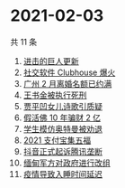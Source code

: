 # 2021-02-03

共 11 条

<!-- BEGIN -->
<!-- 最后更新时间 Wed Feb 03 2021 06:05:27 GMT+0800 (CST) -->
1. [进击的巨人更新](https://www.zhihu.com/search?q=进击的巨人)
1. [社交软件 Clubhouse 爆火](https://www.zhihu.com/search?q=clubhouse)
1. [广州 2 月离婚名额已约满](https://www.zhihu.com/search?q=预约离婚)
1. [王书金被执行死刑](https://www.zhihu.com/search?q=王书金)
1. [贾平凹女儿诗歌引质疑](https://www.zhihu.com/search?q=贾平凹女儿)
1. [假活佛 10 年骗财 2 亿](https://www.zhihu.com/search?q=假活佛)
1. [学生模仿奥特曼被劝退](https://www.zhihu.com/search?q=学生模仿奥特曼)
1. [2021 支付宝集五福](https://www.zhihu.com/search?q=支付宝五福)
1. [抖音正式起诉腾讯垄断](https://www.zhihu.com/search?q=抖音起诉腾讯)
1. [缅甸军方对政府进行改组](https://www.zhihu.com/search?q=缅甸军方)
1. [疫情导致入睡时间延迟](https://www.zhihu.com/search?q=睡眠周期)
<!-- END -->
